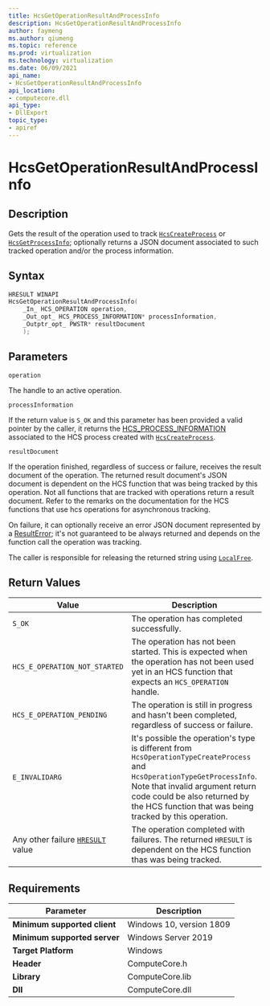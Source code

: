 ```yaml
---
title: HcsGetOperationResultAndProcessInfo
description: HcsGetOperationResultAndProcessInfo
author: faymeng
ms.author: qiumeng
ms.topic: reference
ms.prod: virtualization
ms.technology: virtualization
ms.date: 06/09/2021
api_name:
- HcsGetOperationResultAndProcessInfo
api_location:
- computecore.dll
api_type:
- DllExport
topic_type: 
- apiref
---
```

# HcsGetOperationResultAndProcessInfo

## Description

Gets the result of the operation used to track [`HcsCreateProcess`](./HcsCreateProcess.md) or [`HcsGetProcessInfo`](./HcsGetProcessInfo.md); optionally returns a JSON document associated to such tracked operation and/or the process information.

## Syntax

```cpp
HRESULT WINAPI
HcsGetOperationResultAndProcessInfo(
    _In_ HCS_OPERATION operation,
    _Out_opt_ HCS_PROCESS_INFORMATION* processInformation,
    _Outptr_opt_ PWSTR* resultDocument
    );
```

## Parameters

`operation`

The handle to an active operation.

`processInformation`

If the return value is `S_OK` and this parameter has been provided a valid pointer by the caller, it returns the [HCS_PROCESS_INFORMATION](./HCS_PROCESS_INFORMATION.md) associated to the HCS process created with [`HcsCreateProcess`](./HcsCreateProcess.md).

`resultDocument`

If the operation finished, regardless of success or failure, receives the result document of the operation. The returned result document's JSON document is dependent on the HCS function that was being tracked by this operation. Not all functions that are tracked with operations return a result document. Refer to the remarks on the documentation for the HCS functions that use hcs operations for asynchronous tracking.


On failure, it can optionally receive an error JSON document represented by a [ResultError](./../SchemaReference.md#ResultError); it's not guaranteed to be always returned and depends on the function call the operation was tracking.


The caller is responsible for releasing the returned string using [`LocalFree`](https://docs.microsoft.com/en-us/windows/win32/api/winbase/nf-winbase-localfree).

## Return Values

|Value|Description|
|---|---|
|`S_OK`|The operation has completed successfully.|
|`HCS_E_OPERATION_NOT_STARTED`|The operation has not been started. This is expected when the operation has not been used yet in an HCS function that expects an `HCS_OPERATION` handle.|
|`HCS_E_OPERATION_PENDING`|The operation is still in progress and hasn't been completed, regardless of success or failure.|
|`E_INVALIDARG`|It's possible the operation's type is different from `HcsOperationTypeCreateProcess` and `HcsOperationTypeGetProcessInfo`. Note that invalid argument return code could be also returned by the HCS function that was being tracked by this operation.|
|Any other failure [`HRESULT`](./HCSHResult.md) value|The operation completed with failures. The returned `HRESULT` is dependent on the HCS function thas was being tracked.|


## Requirements

|Parameter|Description|
|---|---|
| **Minimum supported client** | Windows 10, version 1809 |
| **Minimum supported server** | Windows Server 2019 |
| **Target Platform** | Windows |
| **Header** | ComputeCore.h |
| **Library** | ComputeCore.lib |
| **Dll** | ComputeCore.dll |
